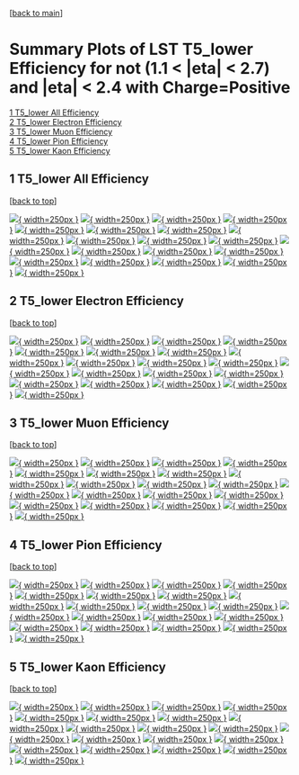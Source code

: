 [[back to main](./)]

# <a name="top"></a> Summary Plots of LST T5_lower Efficiency for not (1.1 < |eta| < 2.7) and |eta| < 2.4 with Charge=Positive

[1 T5_lower All Efficiency](#1)<br/>[2 T5_lower Electron Efficiency](#2)<br/>[3 T5_lower Muon Efficiency](#3)<br/>[4 T5_lower Pion Efficiency](#4)<br/>[5 T5_lower Kaon Efficiency](#5)<br/>



## <a name="1"></a> 1 T5_lower All Efficiency

 [[back to top](#top)]

[![](../mtv/var/T5_lower_vtr_0_1_eff_pt.png){ width=250px }](T5_lower_vtr_0_1_eff_pt.html)
[![](../mtv/var/T5_lower_vtr_0_1_eff_ptzoom.png){ width=250px }](T5_lower_vtr_0_1_eff_ptzoom.html)
[![](../mtv/var/T5_lower_vtr_0_1_eff_ptlow.png){ width=250px }](T5_lower_vtr_0_1_eff_ptlow.html)
[![](../mtv/var/T5_lower_vtr_0_1_eff_ptlowzoom.png){ width=250px }](T5_lower_vtr_0_1_eff_ptlowzoom.html)
[![](../mtv/var/T5_lower_vtr_0_1_eff_ptmtv.png){ width=250px }](T5_lower_vtr_0_1_eff_ptmtv.html)
[![](../mtv/var/T5_lower_vtr_0_1_eff_ptmtvzoom.png){ width=250px }](T5_lower_vtr_0_1_eff_ptmtvzoom.html)
[![](../mtv/var/T5_lower_vtr_0_1_eff_eta.png){ width=250px }](T5_lower_vtr_0_1_eff_eta.html)
[![](../mtv/var/T5_lower_vtr_0_1_eff_etazoom.png){ width=250px }](T5_lower_vtr_0_1_eff_etazoom.html)
[![](../mtv/var/T5_lower_vtr_0_1_eff_etacoarse.png){ width=250px }](T5_lower_vtr_0_1_eff_etacoarse.html)
[![](../mtv/var/T5_lower_vtr_0_1_eff_etacoarsezoom.png){ width=250px }](T5_lower_vtr_0_1_eff_etacoarsezoom.html)
[![](../mtv/var/T5_lower_vtr_0_1_eff_phi.png){ width=250px }](T5_lower_vtr_0_1_eff_phi.html)
[![](../mtv/var/T5_lower_vtr_0_1_eff_phizoom.png){ width=250px }](T5_lower_vtr_0_1_eff_phizoom.html)
[![](../mtv/var/T5_lower_vtr_0_1_eff_phicoarse.png){ width=250px }](T5_lower_vtr_0_1_eff_phicoarse.html)
[![](../mtv/var/T5_lower_vtr_0_1_eff_phicoarsezoom.png){ width=250px }](T5_lower_vtr_0_1_eff_phicoarsezoom.html)
[![](../mtv/var/T5_lower_vtr_0_1_eff_dxy.png){ width=250px }](T5_lower_vtr_0_1_eff_dxy.html)
[![](../mtv/var/T5_lower_vtr_0_1_eff_dxycoarse.png){ width=250px }](T5_lower_vtr_0_1_eff_dxycoarse.html)
[![](../mtv/var/T5_lower_vtr_0_1_eff_dxycoarsezoom.png){ width=250px }](T5_lower_vtr_0_1_eff_dxycoarsezoom.html)
[![](../mtv/var/T5_lower_vtr_0_1_eff_dz.png){ width=250px }](T5_lower_vtr_0_1_eff_dz.html)
[![](../mtv/var/T5_lower_vtr_0_1_eff_dzcoarse.png){ width=250px }](T5_lower_vtr_0_1_eff_dzcoarse.html)
[![](../mtv/var/T5_lower_vtr_0_1_eff_dzcoarsezoom.png){ width=250px }](T5_lower_vtr_0_1_eff_dzcoarsezoom.html)


## <a name="2"></a> 2 T5_lower Electron Efficiency

 [[back to top](#top)]

[![](../mtv/var/T5_lower_vtr_11_1_eff_pt.png){ width=250px }](T5_lower_vtr_11_1_eff_pt.html)
[![](../mtv/var/T5_lower_vtr_11_1_eff_ptzoom.png){ width=250px }](T5_lower_vtr_11_1_eff_ptzoom.html)
[![](../mtv/var/T5_lower_vtr_11_1_eff_ptlow.png){ width=250px }](T5_lower_vtr_11_1_eff_ptlow.html)
[![](../mtv/var/T5_lower_vtr_11_1_eff_ptlowzoom.png){ width=250px }](T5_lower_vtr_11_1_eff_ptlowzoom.html)
[![](../mtv/var/T5_lower_vtr_11_1_eff_ptmtv.png){ width=250px }](T5_lower_vtr_11_1_eff_ptmtv.html)
[![](../mtv/var/T5_lower_vtr_11_1_eff_ptmtvzoom.png){ width=250px }](T5_lower_vtr_11_1_eff_ptmtvzoom.html)
[![](../mtv/var/T5_lower_vtr_11_1_eff_eta.png){ width=250px }](T5_lower_vtr_11_1_eff_eta.html)
[![](../mtv/var/T5_lower_vtr_11_1_eff_etazoom.png){ width=250px }](T5_lower_vtr_11_1_eff_etazoom.html)
[![](../mtv/var/T5_lower_vtr_11_1_eff_etacoarse.png){ width=250px }](T5_lower_vtr_11_1_eff_etacoarse.html)
[![](../mtv/var/T5_lower_vtr_11_1_eff_etacoarsezoom.png){ width=250px }](T5_lower_vtr_11_1_eff_etacoarsezoom.html)
[![](../mtv/var/T5_lower_vtr_11_1_eff_phi.png){ width=250px }](T5_lower_vtr_11_1_eff_phi.html)
[![](../mtv/var/T5_lower_vtr_11_1_eff_phizoom.png){ width=250px }](T5_lower_vtr_11_1_eff_phizoom.html)
[![](../mtv/var/T5_lower_vtr_11_1_eff_phicoarse.png){ width=250px }](T5_lower_vtr_11_1_eff_phicoarse.html)
[![](../mtv/var/T5_lower_vtr_11_1_eff_phicoarsezoom.png){ width=250px }](T5_lower_vtr_11_1_eff_phicoarsezoom.html)
[![](../mtv/var/T5_lower_vtr_11_1_eff_dxy.png){ width=250px }](T5_lower_vtr_11_1_eff_dxy.html)
[![](../mtv/var/T5_lower_vtr_11_1_eff_dxycoarse.png){ width=250px }](T5_lower_vtr_11_1_eff_dxycoarse.html)
[![](../mtv/var/T5_lower_vtr_11_1_eff_dxycoarsezoom.png){ width=250px }](T5_lower_vtr_11_1_eff_dxycoarsezoom.html)
[![](../mtv/var/T5_lower_vtr_11_1_eff_dz.png){ width=250px }](T5_lower_vtr_11_1_eff_dz.html)
[![](../mtv/var/T5_lower_vtr_11_1_eff_dzcoarse.png){ width=250px }](T5_lower_vtr_11_1_eff_dzcoarse.html)
[![](../mtv/var/T5_lower_vtr_11_1_eff_dzcoarsezoom.png){ width=250px }](T5_lower_vtr_11_1_eff_dzcoarsezoom.html)


## <a name="3"></a> 3 T5_lower Muon Efficiency

 [[back to top](#top)]

[![](../mtv/var/T5_lower_vtr_13_1_eff_pt.png){ width=250px }](T5_lower_vtr_13_1_eff_pt.html)
[![](../mtv/var/T5_lower_vtr_13_1_eff_ptzoom.png){ width=250px }](T5_lower_vtr_13_1_eff_ptzoom.html)
[![](../mtv/var/T5_lower_vtr_13_1_eff_ptlow.png){ width=250px }](T5_lower_vtr_13_1_eff_ptlow.html)
[![](../mtv/var/T5_lower_vtr_13_1_eff_ptlowzoom.png){ width=250px }](T5_lower_vtr_13_1_eff_ptlowzoom.html)
[![](../mtv/var/T5_lower_vtr_13_1_eff_ptmtv.png){ width=250px }](T5_lower_vtr_13_1_eff_ptmtv.html)
[![](../mtv/var/T5_lower_vtr_13_1_eff_ptmtvzoom.png){ width=250px }](T5_lower_vtr_13_1_eff_ptmtvzoom.html)
[![](../mtv/var/T5_lower_vtr_13_1_eff_eta.png){ width=250px }](T5_lower_vtr_13_1_eff_eta.html)
[![](../mtv/var/T5_lower_vtr_13_1_eff_etazoom.png){ width=250px }](T5_lower_vtr_13_1_eff_etazoom.html)
[![](../mtv/var/T5_lower_vtr_13_1_eff_etacoarse.png){ width=250px }](T5_lower_vtr_13_1_eff_etacoarse.html)
[![](../mtv/var/T5_lower_vtr_13_1_eff_etacoarsezoom.png){ width=250px }](T5_lower_vtr_13_1_eff_etacoarsezoom.html)
[![](../mtv/var/T5_lower_vtr_13_1_eff_phi.png){ width=250px }](T5_lower_vtr_13_1_eff_phi.html)
[![](../mtv/var/T5_lower_vtr_13_1_eff_phizoom.png){ width=250px }](T5_lower_vtr_13_1_eff_phizoom.html)
[![](../mtv/var/T5_lower_vtr_13_1_eff_phicoarse.png){ width=250px }](T5_lower_vtr_13_1_eff_phicoarse.html)
[![](../mtv/var/T5_lower_vtr_13_1_eff_phicoarsezoom.png){ width=250px }](T5_lower_vtr_13_1_eff_phicoarsezoom.html)
[![](../mtv/var/T5_lower_vtr_13_1_eff_dxy.png){ width=250px }](T5_lower_vtr_13_1_eff_dxy.html)
[![](../mtv/var/T5_lower_vtr_13_1_eff_dxycoarse.png){ width=250px }](T5_lower_vtr_13_1_eff_dxycoarse.html)
[![](../mtv/var/T5_lower_vtr_13_1_eff_dxycoarsezoom.png){ width=250px }](T5_lower_vtr_13_1_eff_dxycoarsezoom.html)
[![](../mtv/var/T5_lower_vtr_13_1_eff_dz.png){ width=250px }](T5_lower_vtr_13_1_eff_dz.html)
[![](../mtv/var/T5_lower_vtr_13_1_eff_dzcoarse.png){ width=250px }](T5_lower_vtr_13_1_eff_dzcoarse.html)
[![](../mtv/var/T5_lower_vtr_13_1_eff_dzcoarsezoom.png){ width=250px }](T5_lower_vtr_13_1_eff_dzcoarsezoom.html)


## <a name="4"></a> 4 T5_lower Pion Efficiency

 [[back to top](#top)]

[![](../mtv/var/T5_lower_vtr_211_1_eff_pt.png){ width=250px }](T5_lower_vtr_211_1_eff_pt.html)
[![](../mtv/var/T5_lower_vtr_211_1_eff_ptzoom.png){ width=250px }](T5_lower_vtr_211_1_eff_ptzoom.html)
[![](../mtv/var/T5_lower_vtr_211_1_eff_ptlow.png){ width=250px }](T5_lower_vtr_211_1_eff_ptlow.html)
[![](../mtv/var/T5_lower_vtr_211_1_eff_ptlowzoom.png){ width=250px }](T5_lower_vtr_211_1_eff_ptlowzoom.html)
[![](../mtv/var/T5_lower_vtr_211_1_eff_ptmtv.png){ width=250px }](T5_lower_vtr_211_1_eff_ptmtv.html)
[![](../mtv/var/T5_lower_vtr_211_1_eff_ptmtvzoom.png){ width=250px }](T5_lower_vtr_211_1_eff_ptmtvzoom.html)
[![](../mtv/var/T5_lower_vtr_211_1_eff_eta.png){ width=250px }](T5_lower_vtr_211_1_eff_eta.html)
[![](../mtv/var/T5_lower_vtr_211_1_eff_etazoom.png){ width=250px }](T5_lower_vtr_211_1_eff_etazoom.html)
[![](../mtv/var/T5_lower_vtr_211_1_eff_etacoarse.png){ width=250px }](T5_lower_vtr_211_1_eff_etacoarse.html)
[![](../mtv/var/T5_lower_vtr_211_1_eff_etacoarsezoom.png){ width=250px }](T5_lower_vtr_211_1_eff_etacoarsezoom.html)
[![](../mtv/var/T5_lower_vtr_211_1_eff_phi.png){ width=250px }](T5_lower_vtr_211_1_eff_phi.html)
[![](../mtv/var/T5_lower_vtr_211_1_eff_phizoom.png){ width=250px }](T5_lower_vtr_211_1_eff_phizoom.html)
[![](../mtv/var/T5_lower_vtr_211_1_eff_phicoarse.png){ width=250px }](T5_lower_vtr_211_1_eff_phicoarse.html)
[![](../mtv/var/T5_lower_vtr_211_1_eff_phicoarsezoom.png){ width=250px }](T5_lower_vtr_211_1_eff_phicoarsezoom.html)
[![](../mtv/var/T5_lower_vtr_211_1_eff_dxy.png){ width=250px }](T5_lower_vtr_211_1_eff_dxy.html)
[![](../mtv/var/T5_lower_vtr_211_1_eff_dxycoarse.png){ width=250px }](T5_lower_vtr_211_1_eff_dxycoarse.html)
[![](../mtv/var/T5_lower_vtr_211_1_eff_dxycoarsezoom.png){ width=250px }](T5_lower_vtr_211_1_eff_dxycoarsezoom.html)
[![](../mtv/var/T5_lower_vtr_211_1_eff_dz.png){ width=250px }](T5_lower_vtr_211_1_eff_dz.html)
[![](../mtv/var/T5_lower_vtr_211_1_eff_dzcoarse.png){ width=250px }](T5_lower_vtr_211_1_eff_dzcoarse.html)
[![](../mtv/var/T5_lower_vtr_211_1_eff_dzcoarsezoom.png){ width=250px }](T5_lower_vtr_211_1_eff_dzcoarsezoom.html)


## <a name="5"></a> 5 T5_lower Kaon Efficiency

 [[back to top](#top)]

[![](../mtv/var/T5_lower_vtr_321_1_eff_pt.png){ width=250px }](T5_lower_vtr_321_1_eff_pt.html)
[![](../mtv/var/T5_lower_vtr_321_1_eff_ptzoom.png){ width=250px }](T5_lower_vtr_321_1_eff_ptzoom.html)
[![](../mtv/var/T5_lower_vtr_321_1_eff_ptlow.png){ width=250px }](T5_lower_vtr_321_1_eff_ptlow.html)
[![](../mtv/var/T5_lower_vtr_321_1_eff_ptlowzoom.png){ width=250px }](T5_lower_vtr_321_1_eff_ptlowzoom.html)
[![](../mtv/var/T5_lower_vtr_321_1_eff_ptmtv.png){ width=250px }](T5_lower_vtr_321_1_eff_ptmtv.html)
[![](../mtv/var/T5_lower_vtr_321_1_eff_ptmtvzoom.png){ width=250px }](T5_lower_vtr_321_1_eff_ptmtvzoom.html)
[![](../mtv/var/T5_lower_vtr_321_1_eff_eta.png){ width=250px }](T5_lower_vtr_321_1_eff_eta.html)
[![](../mtv/var/T5_lower_vtr_321_1_eff_etazoom.png){ width=250px }](T5_lower_vtr_321_1_eff_etazoom.html)
[![](../mtv/var/T5_lower_vtr_321_1_eff_etacoarse.png){ width=250px }](T5_lower_vtr_321_1_eff_etacoarse.html)
[![](../mtv/var/T5_lower_vtr_321_1_eff_etacoarsezoom.png){ width=250px }](T5_lower_vtr_321_1_eff_etacoarsezoom.html)
[![](../mtv/var/T5_lower_vtr_321_1_eff_phi.png){ width=250px }](T5_lower_vtr_321_1_eff_phi.html)
[![](../mtv/var/T5_lower_vtr_321_1_eff_phizoom.png){ width=250px }](T5_lower_vtr_321_1_eff_phizoom.html)
[![](../mtv/var/T5_lower_vtr_321_1_eff_phicoarse.png){ width=250px }](T5_lower_vtr_321_1_eff_phicoarse.html)
[![](../mtv/var/T5_lower_vtr_321_1_eff_phicoarsezoom.png){ width=250px }](T5_lower_vtr_321_1_eff_phicoarsezoom.html)
[![](../mtv/var/T5_lower_vtr_321_1_eff_dxy.png){ width=250px }](T5_lower_vtr_321_1_eff_dxy.html)
[![](../mtv/var/T5_lower_vtr_321_1_eff_dxycoarse.png){ width=250px }](T5_lower_vtr_321_1_eff_dxycoarse.html)
[![](../mtv/var/T5_lower_vtr_321_1_eff_dxycoarsezoom.png){ width=250px }](T5_lower_vtr_321_1_eff_dxycoarsezoom.html)
[![](../mtv/var/T5_lower_vtr_321_1_eff_dz.png){ width=250px }](T5_lower_vtr_321_1_eff_dz.html)
[![](../mtv/var/T5_lower_vtr_321_1_eff_dzcoarse.png){ width=250px }](T5_lower_vtr_321_1_eff_dzcoarse.html)
[![](../mtv/var/T5_lower_vtr_321_1_eff_dzcoarsezoom.png){ width=250px }](T5_lower_vtr_321_1_eff_dzcoarsezoom.html)
